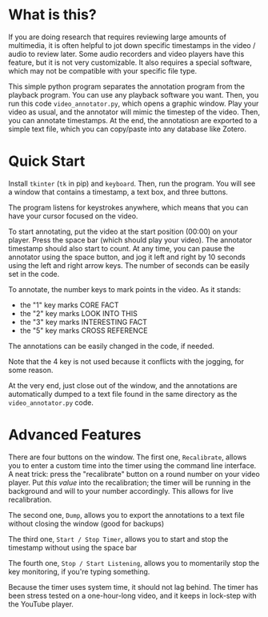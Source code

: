 # What is this?
If you are doing research that requires reviewing large amounts of multimedia, it is often helpful to jot down specific timestamps in the video / audio to review later. Some audio recorders and video players have this feature, but it is not very customizable. It also requires a special software, which may not be compatible with your specific file type.

This simple python program separates the annotation program from the playback program. You can use any playback software you want. Then, you run this code `video_annotator.py`, which opens a graphic window. Play your video as usual, and the annotator will mimic the timestep of the video. Then, you can annotate timestamps. At the end, the annotatiosn are exported to a simple text file, which you can copy/paste into any database like Zotero. 

# Quick Start
Install `tkinter` (`tk` in pip) and `keyboard`. Then, run the program. You will see a window that contains a timestamp, a text box, and three buttons. 

The program listens for keystrokes anywhere, which means that you can have your cursor focused on the video. 

To start annotating, put the video at the start position (00:00) on your player. Press the space bar (which should play your video). The annotator timestamp should also start to count. At any time, you can pause the annotator using the space button, and jog it left and right by 10 seconds using the left and right arrow keys. The number of seconds can be easily set in the code.

To annotate, the number keys to mark points in the video. As it stands: 

- the "1" key marks CORE FACT
- the "2" key marks LOOK INTO THIS
- the "3" key marks INTERESTING FACT
- the "5" key marks CROSS REFERENCE

The annotations can be easily changed in the code, if needed. 

Note that the 4 key is not used because it conflicts with the jogging, for some reason. 

At the very end, just close out of the window, and the annotations are automatically dumped to a text file found in the same directory as the `video_annotator.py` code.

# Advanced Features
There are four buttons on the window. The first one, `Recalibrate`, allows you to enter a custom time into the timer using the command line interface. A neat trick: press the "recalibrate" button on a round number on your video player. Put *this value* into the recalibration; the timer will be running in the background and will to your number accordingly. This allows for live recalibration.

The second one, `Dump`, allows you to export the annotations to a text file without closing the window (good for backups)

The third one, `Start / Stop Timer`, allows you to start and stop the timestamp without using the space bar 

The fourth one, `Stop / Start Listening`, allows you to momentarily stop the key monitoring, if you're typing something. 

Because the timer uses system time, it should not lag behind. The timer has been stress tested on a one-hour-long video, and it keeps in lock-step with the YouTube player. 
